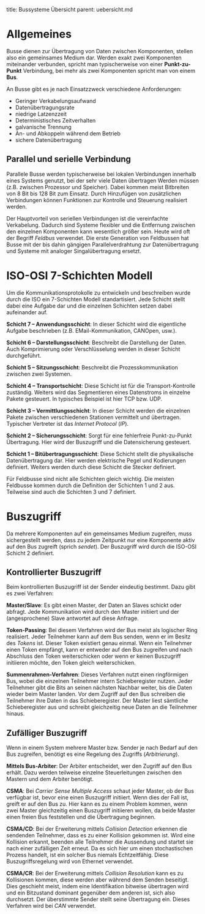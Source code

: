 title: Bussysteme Übersicht
parent: uebersicht.md

# Allgemeines
Busse dienen zur Übertragung von Daten zwischen Komponenten, stellen also ein gemeinsames Medium dar. Werden exakt zwei Komponenten miteinander verbunden, spricht man typischerweise von einer **Punkt-zu-Punkt** Verbindung, bei mehr als zwei Komponenten spricht man von einem **Bus**.

An Busse gibt es je nach Einsatzzweck verschiedene Anforderungen:

* Geringer Verkabelungsaufwand
* Datenübertragungsrate
* niedrige Latzenzzeit
* Deterministisches Zeitverhalten
* galvanische Trennung
* An- und Abkoppeln während dem Betrieb
* sichere Datenübertragung

## Parallel und serielle Verbindung
Parallele Busse werden typischerweise bei lokalen Verbindungen innerhalb eines Systems genutzt, bei der sehr viele Daten übertragen Werden müssen (z.B. zwischen Prozessor und Speicher). Dabei kommen meist Bitbreiten von 8 Bit bis 128 Bit zum Einsatz. Durch Hinzufügen von zusätzlichen Verbindungen können Funktionen zur Kontrolle und Steuerung realisiert werden.

Der Hauptvorteil von seriellen Verbindungen ist die vereinfachte Verkabelung. Dadurch sind Systeme flexibler und die Entfernung zwischen den einzelnen Komponenten kann wesentlich größer sein. Heute wird oft der Begriff *Feldbus* verwendet. Die erste Generation von Feldbussen hat Busse mit der bis dahin gängigen Parallelverdrahtung zur Datenübertragung und Systeme mit analoger Singalübertragung ersetzt.

# ISO-OSI 7-Schichten Modell
Um die Kommunikationsprotokolle zu entwickeln und beschreiben wurde durch die ISO ein 7-Schichten Modell standartisiert. Jede Schicht stellt dabei eine Aufgabe dar und die einzelnen Schichten setzen dabei aufeinander auf.

**Schicht 7 – Anwendungsschicht**: In dieser Schicht wird die eigentliche Aufgabe beschrieben (z.B. EMail-Kommunikation, CANOpen, usw.).

**Schicht 6 – Darstellungsschicht**: Beschreibt die Darstellung der Daten. Auch Komprimierung oder Verschlüsselung werden in dieser Schicht durchgeführt.

**Schicht 5 – Sitzungsschicht**: Beschreibt die Prozesskommunikation zwischen zwei Systemen.

**Schicht 4 – Transportschicht**: Diese Schicht ist für die Transport-Kontrolle zuständig. Weiters wird das Segmentieren eines Datenstroms in einzelne Pakete gesteuert. In typisches Beispiel ist hier TCP bzw. UDP.

**Schicht 3 – Vermittlungsschicht**: In dieser Schicht werden die einzelnen Pakete zwischen verschiedenen Stationen vermittelt und übertragen. Typischer Vertreter ist das *Internet Protocol* (*IP*).

**Schicht 2 – Sicherungsschicht**: Sorgt für eine fehlerfreie Punkt-zu-Punkt Übertragung. Hier wird der Buszugriff und die Datensicherung gesteuert.

**Schicht 1 – Bitübertragungsschicht**: Diese Schicht stellt die physikalische Datenübertragung dar. Hier werden elektrische Pegel und Kodierungen definiert. Weiters werden durch diese Schicht die Stecker definiert.

Für Feldbusse sind nicht alle Schichten gleich wichtig. Die meisten Feldbusse kommen durch die Definition der Schichten 1 und 2 aus. Teilweise sind auch die Schichten 3 und 7 definiert.

# Buszugriff
Da mehrere Komponenten auf ein gemeinsames Medium zugreifen, muss sichergestellt werden, dass zu jedem Zeitpunkt nur eine Komponente aktiv auf den Bus zugreift (sprich *sendet*). Der Buszugriff wird durch die ISO-OSI Schicht 2 definiert.

## Kontrollierter Buszugriff
Beim kontrollierten Buszugriff ist der Sender eindeutig bestimmt. Dazu gibt es zwei Verfahren:

**Master/Slave**: Es gibt einen Master, der Daten an Slaves schickt oder abfragt. Jede Kommunikation wird durch den Master initiiert und der (angesprochene) Slave antwortet auf diese Anfrage.

**Token-Passing**: Bei diesem Verfahren wird der Bus meist als logischer Ring realisiert. Jeder Teilnehmer kann auf dem Bus senden, wenn er im Besitz des *Tokens* ist. Dieser Token existiert genau einmal. Wenn ein Teilnehmer einen Token empfängt, kann er entweder auf den Bus zugreifen und nach Abschluss den Token weiterschicken oder wenn er keinen Buszugriff initiieren möchte, den Token gleich weiterschicken.

**Summenrahmen-Verfahren**: Dieses Verfahren nutzt einen ringförmigen Bus, wobei die einzelnen Teilnehmer intern Schieberegister nutzen. Jeder Teilnehmer gibt die Bits an seinen nächsten Nachbar weiter, bis die Daten wieder beim Master landen. Vor dem Zugriff auf den Bus schreiben die Teilnehmer ihre Daten in das Schieberegister. Der Master liest sämtliche Schieberegister aus und schreibt gleichzeitig neue Daten an die Teilnehmer hinaus.

## Zufälliger Buszugriff
Wenn in einem System mehrere Master bzw. Sender je nach Bedarf auf den Bus zugreifen, benötigt es eine Regelung des Zugriffs (*Arbitrierung*).

**Mittels Bus-Arbiter**: Der Arbiter entscheidet, wer den Zugriff auf den Bus erhält. Dazu werden teilweise einzelne Steuerleitungen zwischen den Mastern und dem Arbiter benötigt.

**CSMA**: Bei *Carrier Sense Multiple Access* schaut jeder Master, ob der Bus verfügbar ist, bevor eine einen Buszugriff initiiert. Wenn dies der Fall ist, greift er auf den Bus zu. Hier kann es zu einem Problem kommen, wenn zwei Master gleichzeitig einen Buszugriff initiieren wollen, da beide Master einen freien Bus feststellen und die Übertragung beginnen.

**CSMA/CD**: Bei der Erweiterung mittels *Collision Detection* erkennen die sendenden Teilnehmer, dass es zu einer Kollision gekommen ist. Wird eine Kollision erkannt, beenden alle Teilnehmer die Aussendung und startet sie nach einer zufälligen Zeit erneut. Da es sich hier um einen stochastischen Prozess handelt, ist ein solcher Bus niemals Echtzeitfähig. Diese Buszugriffsregelung wird von Ethernet verwendet.

**CSMA/CR**: Bei der Erweiterung mittels *Collision Resolution* kann es zu Kollisionen kommen, diese werden aber während dem Senden beseitigt. Dies geschieht meist, indem eine Identifikation bitweise übertragen wird und ein Bitzustand dominant gegenüber dem anderen ist, sich also durchsetzt. Der überstimmte Sender stellt seine Übertragung ein. Dieses Verfahren wird bei *CAN* verwendet.



